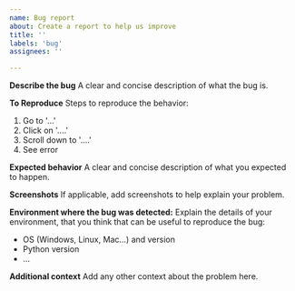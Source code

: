 ```yaml
---
name: Bug report
about: Create a report to help us improve
title: ''
labels: 'bug'
assignees: ''

---
```


**Describe the bug**
A clear and concise description of what the bug is.

**To Reproduce**
Steps to reproduce the behavior:
1. Go to '...'
2. Click on '....'
3. Scroll down to '....'
4. See error

**Expected behavior**
A clear and concise description of what you expected to happen.

**Screenshots**
If applicable, add screenshots to help explain your problem.

**Environment where the bug was detected:**
Explain the details of your environment, that you think that can be useful to reproduce the bug:

* OS (Windows, Linux, Mac...) and version
* Python version
* ...

**Additional context**
Add any other context about the problem here.
